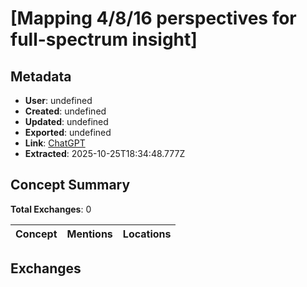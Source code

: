 # \[Mapping 4/8/16 perspectives for full-spectrum insight\]

## Metadata

- **User**: undefined
- **Created**: undefined
- **Updated**: undefined
- **Exported**: undefined
- **Link**: [ChatGPT](undefined)
- **Extracted**: 2025-10-25T18:34:48.777Z

## Concept Summary

**Total Exchanges**: 0

| Concept | Mentions | Locations |
|---------|----------|----------|

## Exchanges

